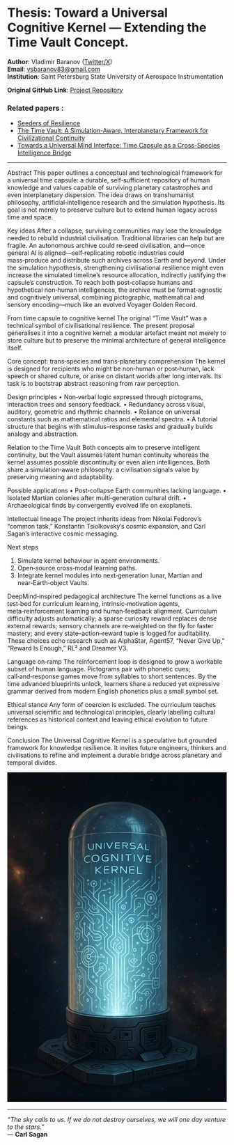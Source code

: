 # Thesis: Toward a Universal Cognitive Kernel — Extending the Time Vault Concept.

**Author**: Vladimir Baranov ([Twitter/X](https://x.com/Kwazikot))  
**Email**: vsbaranov83@gmail.com  
**Institution**: Saint Petersburg State University of Aerospace Instrumentation

**Original GitHub Link**: [Project Repository](https://github.com/QuasiIdeas/BunchOfQuasiIdeas/tree/main/en/seeders_of_resilience)

### **Related papers** :
- [Seeders of Resilience](https://github.com/QuasiIdeas/BunchOfQuasiIdeas/blob/main/en/seeders_of_resilience/Seeders%20of%20Resilience.MD)
- [The Time Vault: A Simulation-Aware, Interplanetary Framework for Civilizational Continuity](https://github.com/QuasiIdeas/BunchOfQuasiIdeas/blob/main/en/seeders_of_resilience/The%20Time%20Vault%20A%20Simulation-Aware%2C%20Interplanetary%20Framework%20for%20Civilizational%20Continuity.MD)
- [Towards a Universal Mind Interface: Time Capsule as a Cross-Species Intelligence Bridge](https://github.com/QuasiIdeas/BunchOfQuasiIdeas/blob/main/en/seeders_of_resilience/Towards%20a%20Universal%20Mind%20Interface%20Time%20Capsule%20as%20a%20Cross-Species%20Intelligence%20Bridge.MD)

---

Abstract
This paper outlines a conceptual and technological framework for a universal time capsule: a durable, self‑sufficient repository of human knowledge and values capable of surviving planetary catastrophes and even interplanetary dispersion. The idea draws on transhumanist philosophy, artificial‑intelligence research and the simulation hypothesis. Its goal is not merely to preserve culture but to extend human legacy across time and space.

Key ideas
After a collapse, surviving communities may lose the knowledge needed to rebuild industrial civilisation. Traditional libraries can help but are fragile. An autonomous archive could re‑seed civilisation, and—once general AI is aligned—self‑replicating robotic industries could mass‑produce and distribute such archives across Earth and beyond. Under the simulation hypothesis, strengthening civilisational resilience might even increase the simulated timeline’s resource allocation, indirectly justifying the capsule’s construction. To reach both post‑collapse humans and hypothetical non‑human intelligences, the archive must be format‑agnostic and cognitively universal, combining pictographic, mathematical and sensory encoding—much like an evolved Voyager Golden Record.

From time capsule to cognitive kernel
The original “Time Vault” was a technical symbol of civilisational resilience. The present proposal generalises it into a cognitive kernel: a modular artefact meant not merely to store culture but to preserve the minimal architecture of general intelligence itself.

Core concept: trans‑species and trans‑planetary comprehension
The kernel is designed for recipients who might be non‑human or post‑human, lack speech or shared culture, or arise on distant worlds after long intervals. Its task is to bootstrap abstract reasoning from raw perception.

Design principles
• Non‑verbal logic expressed through pictograms, interaction trees and sensory feedback.
• Redundancy across visual, auditory, geometric and rhythmic channels.
• Reliance on universal constants such as mathematical ratios and elemental spectra.
• A tutorial structure that begins with stimulus–response tasks and gradually builds analogy and abstraction.

Relation to the Time Vault
Both concepts aim to preserve intelligent continuity, but the Vault assumes latent human continuity whereas the kernel assumes possible discontinuity or even alien intelligences. Both share a simulation‑aware philosophy: a civilisation signals value by preserving meaning and adaptability.

Possible applications
• Post‑collapse Earth communities lacking language.
• Isolated Martian colonies after multi‑generation cultural drift.
• Archaeological finds by convergently evolved life on exoplanets.

Intellectual lineage
The project inherits ideas from Nikolai Fedorov’s “common task,” Konstantin Tsiolkovsky’s cosmic expansion, and Carl Sagan’s interactive cosmic messaging.

Next steps

1. Simulate kernel behaviour in agent environments.
2. Open‑source cross‑modal learning paths.
3. Integrate kernel modules into next‑generation lunar, Martian and near‑Earth‑object Vaults.

DeepMind‑inspired pedagogical architecture
The kernel functions as a live test‑bed for curriculum learning, intrinsic‑motivation agents, meta‑reinforcement learning and human‑feedback alignment. Curriculum difficulty adjusts automatically; a sparse curiosity reward replaces dense external rewards; sensory channels are re‑weighted on the fly for faster mastery; and every state–action–reward tuple is logged for auditability. These choices echo research such as AlphaStar, Agent57, “Never Give Up,” “Reward Is Enough,” RL² and Dreamer V3.

Language on‑ramp
The reinforcement loop is designed to grow a workable subset of human language. Pictograms pair with phonetic cues; call‑and‑response games move from syllables to short sentences. By the time advanced blueprints unlock, learners share a reduced yet expressive grammar derived from modern English phonetics plus a small symbol set.

Ethical stance
Any form of coercion is excluded. The curriculum teaches universal scientific and technological principles, clearly labelling cultural references as historical context and leaving ethical evolution to future beings.

Conclusion
The Universal Cognitive Kernel is a speculative but grounded framework for knowledge resilience. It invites future engineers, thinkers and civilisations to refine and implement a durable bridge across planetary and temporal divides.


![img](https://github.com/QuasiIdeas/BunchOfQuasiIdeas/blob/main/images/7d3cb880-9995-4dbc-93d9-1dcc59de4214.png)

---

*“The sky calls to us. If we do not destroy ourselves, we will one day venture to the stars.”*  
— **Carl Sagan**
